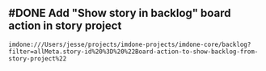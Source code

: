 ## #DONE Add "Show story in backlog" board action in story project
```text
imdone:///Users/jesse/projects/imdone-projects/imdone-core/backlog?filter=allMeta.story-id%20%3D%20%22Board-action-to-show-backlog-from-story-project%22
```
<!-- 
#task
created:2023-10-05T03:02:31.772Z
group:"Ungrouped Tasks"
story-id:Board-action-to-show-backlog-from-story-project
task-id:vH4Be
order:0
branch:story/Board-action-to-show-backlog-from-story-project/task/Add-Show-story-in-backlog-board-action-in-story-project
completed:2023-10-05T12:54:51.850Z
-->